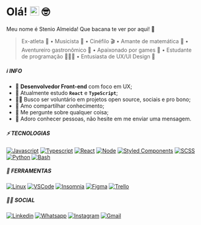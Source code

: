 # **Olá!** <img src="https://user-images.githubusercontent.com/1303154/88677602-1635ba80-d120-11ea-84d8-d263ba5fc3c0.gif" width="24px" alt="hi"> 🤓

Meu nome é Stenio Almeida! Que bacana te ver por aqui! 🤗

> Ex-atleta 🏀 • Musicista 🎸 • Cinéfilo 🎬 • Amante de matemática 📐 • Aventureiro gastronômico 🍲 • Apaixonado por games 👾 • Estudante de programação 👨🏻‍💻 • Entusiasta de UX/UI Design 🎨

##### ℹ️ **INFO**

- 💼 **Desenvolvedor Front-end** com foco em UX;
- 🌱 Atualmente estudo **`React`** e **`TypeScript`**;
- 🤝🏼 Busco ser voluntário em projetos open source, sociais e pro bono;
- 🤍 Amo compartilhar conhecimento;
- 💬 Me pergunte sobre qualquer coisa;
- 💌 Adoro conhecer pessoas, não hesite em me enviar uma mensagem.

##### ⚡ **TECNOLOGIAS**

[
![Javascript](https://img.shields.io/badge/JavaScript-2d2d2d?style=flat-square&logo=javascript)]()
[
![Typescript](https://img.shields.io/badge/TypeScript-2d2d2d?style=flat-square&logo=typescript)]()
[
![React](https://img.shields.io/badge/React-2d2d2d?style=flat-square&logo=react)]()
[
![Node](https://img.shields.io/badge/Node-2d2d2d?style=flat-square&logo=node.js&logoColor=339933)]()
[
![Styled Components](https://img.shields.io/badge/Styled_Components-2d2d2d?style=flat-square&logo=styled-components)]()
[
![SCSS](https://img.shields.io/badge/SCSS-2d2d2d?style=flat-square&logo=sass&logoColor=CC6699)]()
[
![Python](https://img.shields.io/badge/Python-2d2d2d?style=flat-square&logo=python&logoColor=3776AB)]()
[
![Bash](https://img.shields.io/badge/Bash-2d2d2d?style=flat-square&logo=gnubash&logoColor=4EAA25)]()

##### 🧰 **FERRAMENTAS**

[
![Linux](https://img.shields.io/badge/Linux-2d2d2d?style=flat-square&logo=linux&logoColor=FCC624)]()
[
![VSCode](https://img.shields.io/badge/VSCode-2d2d2d?style=flat-square&logo=visualstudiocode&logoColor=007ACC)]()
[
![Insomnia](https://img.shields.io/badge/Insomnia-2d2d2d?style=flat-square&logo=insomnia&logoColor=5849BE)]()
[
![Figma](https://img.shields.io/badge/Figma-2d2d2d?style=flat-square&logo=figma&logoColor=F24E1E)]()
[
![Trello](https://img.shields.io/badge/Trello-2d2d2d?style=flat-square&logo=trello&logoColor=0052CC)]()

##### 🙋🏻 **SOCIAL**

[
![Linkedin](https://img.shields.io/badge/LinkedIn-2d2d2d?style=for-the-badge&logo=linkedin&logoColor=00FFFF&link=https://www.linkedin.com/in/stenioas/)](https://www.linkedin.com/in/stenioas/)
[
![Whatsapp](https://img.shields.io/badge/Whatsapp-2d2d2d?style=for-the-badge&logo=whatsapp&logoColor=00FFFF&link=https://api.whatsapp.com/send?phone=5585988147879&text=Oi%2C%20Stenio!%20Tudo%20bem%3F%20Te%20vi%20no%20Github!%20Podemos%20conversar%3F/)](https://api.whatsapp.com/send?phone=5585988147879&text=Oi%2C%20Stenio!%20Tudo%20bem%3F%20Te%20vi%20no%20Github!%20Podemos%20conversar%3F/)
[
![Instagram](https://img.shields.io/badge/Instagram-2d2d2d?style=for-the-badge&logo=instagram&logoColor=00FFFF&link=https://www.instagram.com/stenioas)](https://www.instagram.com/in/stenioas/)
[
![Gmail](https://img.shields.io/badge/Gmail-2d2d2d?style=for-the-badge&logo=gmail&logoColor=00FFFF&link=mailto:stenioas@gmail.com)](mailto:stenioas@gmail.com)
